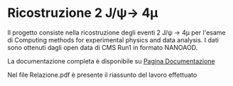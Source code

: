 # Ricostruzione 2 J/ψ→ 4μ

Il progetto consiste nella ricostruzione degli eventi 2 J/ψ → 4μ per l'esame di Computing methods for experimental
physics and data analysis. I dati sono ottenuti dagli open data di CMS Run1 in formato NANOAOD.

La documentazione completa è disponibile su [Pagina Documentazione](https://alessandro-terranova.github.io/2JPsito4mu/)

Nel file Relazione.pdf è presente il riassunto del lavoro effettuato
